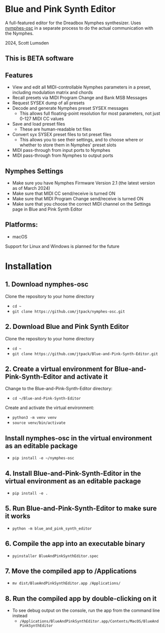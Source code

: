 # Blue and Pink Synth Editor
A full-featured editor for the Dreadbox Nymphes synthesizer. 
Uses [nymphes-osc](https://github.com/jtpack/nymphes-osc) in a separate process to do the actual communication with the Nymphes.

2024, Scott Lumsden

## This is BETA software

## Features

- View and edit all MIDI-controllable Nymphes parameters in a preset, including modulation matrix and chords
- Recall presets via MIDI Program Change and Bank MSB Messages
- Request SYSEX dump of all presets
- Decode and generate Nymphes preset SYSEX messages
  - This allows full floating-point resolution for most parameters, not just 0-127 MIDI CC values
- Save and load preset files
  - These are human-readable txt files
- Convert syx SYSEX preset files to txt preset files
  - This allows you to see their settings, and to choose where or whether to store them in Nymphes' preset slots
- MIDI pass-through from input ports to Nymphes
- MIDI pass-through from Nymphes to output ports


## Nymphes Settings
- Make sure you have Nymphes Firmware Version 2.1 (the latest version as of March 2024)
- Make sure that MIDI CC send/receive is turned ON
- Make sure that MIDI Program Change send/receive is turned ON
- Make sure that you choose the correct MIDI channel on the Settings page in Blue and Pink Synth Editor


## Platforms:
- macOS

Support for Linux and Windows is planned for the future

  
# Installation

## 1. Download nymphes-osc

Clone the repository to your home directory
- `cd ~`
- `git clone https://github.com/jtpack/nymphes-osc.git`

## 2. Download Blue and Pink Synth Editor
Clone the repository to your home directory
- `cd ~`
- `git clone https://github.com/jtpack/Blue-and-Pink-Synth-Editor.git`

## 2. Create a virtual environment for Blue-and-Pink-Synth-Editor and activate it
Change to the Blue-and-Pink-Synth-Editor directory:
  - `cd ~/Blue-and-Pink-Synth-Editor`

Create and activate the virtual environment:
- `python3 -m venv venv`
- `source venv/bin/activate`

## Install nymphes-osc in the virtual environment as an editable package
  - `pip install -e ~/nymphes-osc`

## 4. Install Blue-and-Pink-Synth-Editor in the virtual environment as an editable package
- `pip install -e .`

## 5. Run Blue-and-Pink-Synth-Editor to make sure it works
- `python -m blue_and_pink_synth_editor`

## 6. Compile the app into an executable binary
- `pyinstaller BlueAndPinkSynthEditor.spec`

## 7. Move the compiled app to /Applications
- `mv dist/BlueAndPinkSynthEditor.app /Applications/`

## 8. Run the compiled app by double-clicking on it

- To see debug output on the console, run the app from the command line instead
  - `/Applications/BlueAndPinkSynthEditor.app/Contents/MacOS/BlueAndPinkSynthEditor`
